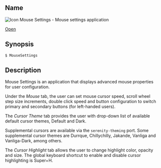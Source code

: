 ## Name

![Icon](/res/icons/16x16/app-mouse.png) Mouse Settings - Mouse settings application

[Open](file:///bin/MouseSettings)

## Synopsis

```**sh
$ MouseSettings
```

## Description

Mouse Settings is an application that displays advanced mouse properties for user configuration.

Under the _Mouse_ tab, the user can set mouse cursor speed, scroll wheel step size increments, double click speed and button configuration to switch primary and secondary buttons (for left-handed users).

The _Cursor Theme_ tab provides the user with drop-down list of available default cursor themes, Default and Dark.

Supplemental cursors are available via the `serenity-theming` port. Some supplemental cursor themes are Durrque, Chillychilly, Jakande, Vanliga and Vanliga-Dark, among others.

The _Cursor Highlight_ tab allows the user to change highlight color, opacity and size. The global keyboard shortcut to enable and disable cursor highlighting is Super+H.

